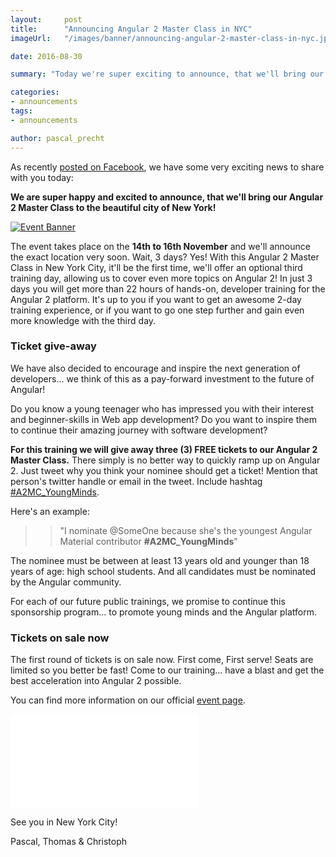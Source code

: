 ```yaml
---
layout:     post
title:      "Announcing Angular 2 Master Class in NYC"
imageUrl:   "/images/banner/announcing-angular-2-master-class-in-nyc.jpg"

date: 2016-08-30

summary: "Today we're super exciting to announce, that we'll bring our Angular 2 Master Class experience to New York City! Read on for more information."

categories:
- announcements
tags:
- announcements

author: pascal_precht
---
```


As recently [posted on Facebook](https://www.facebook.com/thoughtram/posts/706056426199788), we have some very exciting news to share with you today:

**We are super happy and excited to announce, that we'll bring our Angular 2 Master Class to the beautiful city of New York!**

<a href="https://www.eventbrite.de/e/angular-2-master-class-new-york-city-tickets-27384912009?ref=etckt" title="A2MC Eventbrite page"><img src="https://cloud.githubusercontent.com/assets/210413/18093557/e2f300ec-6e95-11e6-8d80-a573433ac27e.jpg" alt="Event Banner"></a>

The event takes place on the **14th to 16th November** and we'll announce the exact location very soon. Wait, 3 days? Yes! With this Angular 2 Master Class in New York City, it'll be the first time, we'll offer an optional third training day, allowing us to cover even more topics on Angular 2! In just 3 days you will get more than 22 hours of hands-on, developer training for the Angular 2 platform. It's up to you if you want to get an awesome 2-day training experience, or if you want to go one step further and gain even more knowledge with the third day. 

### Ticket give-away

We have also decided to encourage and inspire the next generation of developers... we think of this as a pay-forward investment to the future of Angular!

Do you know a young teenager who has impressed you with their interest and beginner-skills in Web app development? Do you want to inspire them to continue their amazing journey with software development?

**For this training we will give away three (3) FREE tickets to our Angular 2 Master Class.** There simply is no better way to quickly ramp up on Angular 2. Just tweet why you think your nominee should get a ticket! Mention that person's twitter handle or email in the tweet. Include hashtag [#A2MC_YoungMinds](https://twitter.com/search?f=tweets&q=%23A2MC_YoungMinds).

Here's an example:

>> "I nominate @SomeOne because she's the youngest Angular Material contributor **#A2MC_YoungMinds**"

The nominee must be between at least 13 years old and younger than 18 years of age: high school students. And all candidates must be nominated by the Angular community.

For each of our future public trainings, we promise to continue this sponsorship program... to promote young minds and the Angular platform.

### Tickets on sale now

The first round of tickets is on sale now. First come, First serve! Seats are limited so you better be fast!
Come to our training... have a blast and get the best acceleration into Angular 2 possible.

You can find more information on our official [event page](https://www.eventbrite.de/e/angular-2-master-class-new-york-city-tickets-27384912009?ref=etckt).

<iframe  src="//eventbrite.de/tickets-external?eid=27384912009&ref=etckt" frameborder="0" vspace="0" hspace="0" marginheight="5" marginwidth="5" scrolling="auto" allowtransparency="true"></iframe>

See you in New York City!

Pascal, Thomas & Christoph
